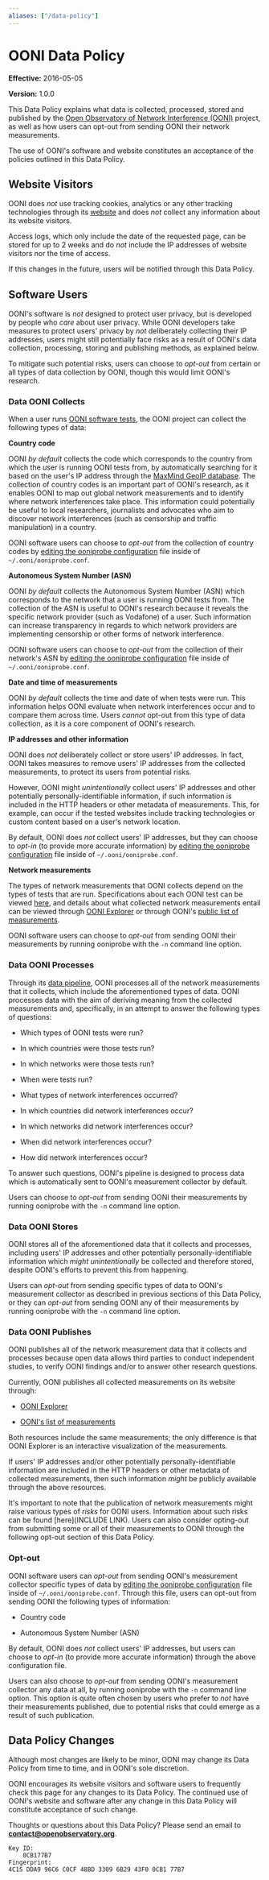 ```yaml
---
aliases: ["/data-policy"]
---
```


# OONI Data Policy

**Effective:** 2016-05-05

**Version:** 1.0.0

This Data Policy explains what data is collected, processed, stored and
published by the [Open Observatory of Network Interference
(OONI)](https://ooni.torproject.org/) project, as well as how users can opt-out
from sending OONI their network measurements.

The use of OONI's software and website constitutes an acceptance of the policies
outlined in this Data Policy.

## Website Visitors

OONI does *not* use tracking cookies, analytics or any other tracking
technologies through its [website](https://ooni.torproject.org/) and does *not*
collect any information about its website visitors.

Access logs, which only include the date of the requested page, can be stored
for up to 2 weeks and do *not* include the IP addresses of website visitors nor
the time of access.

If this changes in the future, users will be notified through this Data Policy.

## Software Users

OONI's software is *not* designed to protect user privacy, but is developed by
people who *care* about user privacy. While OONI developers take measures to
protect users' privacy by *not* deliberately collecting their IP addresses,
users might still potentially face risks as a result of OONI's data collection,
processing, storing and publishing methods, as explained below.

To mitigate such potential risks, users can choose to *opt-out* from certain or
all types of data collection by OONI, though this would limit OONI's research.

### Data OONI Collects

When a user runs [OONI software
tests](https://github.com/TheTorProject/ooni-spec), the OONI project can
collect the following types of data:

**Country code**

OONI *by default* collects the code which corresponds to the country from which
the user is running OONI tests from, by automatically searching for it based on
the user's IP address through the [MaxMind GeoIP
database](https://www.maxmind.com/en/home). The collection of country codes is
an important part of OONI's research, as it enables OONI to map out global
network measurements and to identify where network interferences take place.
This information could potentially be useful to local researchers, journalists
and advocates who aim to discover network interferences (such as censorship and
traffic manipulation) in a country.

OONI software users can choose to *opt-out* from the collection of country codes
by [editing the ooniprobe
 configuration](https://github.com/TheTorProject/ooni-probe#configuring-ooniprobe)
file inside of `~/.ooni/ooniprobe.conf`.

**Autonomous System Number (ASN)**

OONI *by default* collects the Autonomous System Number (ASN) which corresponds
to the network that a user is running OONI tests from. The collection of the ASN
is useful to OONI's research because it reveals the specific network provider
(such as Vodafone) of a user. Such information can increase transparency in
regards to which network providers are implementing censorship or other forms of
network interference.

OONI software users can choose to *opt-out* from the collection of their
network's ASN by [editing the ooniprobe
configuration](https://github.com/TheTorProject/ooni-probe#configuring-ooniprobe)
file inside of  `~/.ooni/ooniprobe.conf`.

**Date and time of measurements**

OONI *by default* collects the time and date of when tests were run. This
information helps OONI evaluate when network interferences occur and to compare
them across time. Users *cannot* opt-out from this type of data collection, as
it is a core component of OONI's research.

**IP addresses and other information**

OONI does *not* deliberately collect or store users' IP addresses. In fact, OONI
takes measures to remove users' IP addresses from the collected measurements, to
protect its users from potential risks.

However, OONI might *unintentionally* collect users' IP addresses and other
potentially personally-identifiable information, if such information is included
in the HTTP headers or other metadata of measurements. This, for example, can
occur if the tested websites include tracking technologies or custom content
based on a user's network location.

By default, OONI does *not* collect users' IP addresses, but they can choose to
*opt-in* (to provide more accurate information) by [editing the ooniprobe
 configuration](https://github.com/TheTorProject/ooni-probe#configuring-ooniprobe)
file inside of `~/.ooni/ooniprobe.conf`.

**Network measurements**

The types of network measurements that OONI collects depend on the types of
tests that are run. Specifications about each OONI test can be viewed
[here](https://github.com/TheTorProject/ooni-spec/tree/master/test-specs), and
details about what collected network measurements entail can be viewed through
[OONI Explorer](https://explorer.ooni.torproject.org/world/) or through OONI's
[public list of measurements](https://measurements.ooni.torproject.org/).

OONI software users can choose to *opt-out* from sending OONI their measurements
by running ooniprobe with the `-n` command line option.

### Data OONI Processes

Through its [data pipeline](https://github.com/TheTorProject/ooni-pipeline),
OONI processes all of the network measurements that it collects, which include
the aforementioned types of data. OONI processes data with the aim of deriving
meaning from the collected measurements and, specifically, in an attempt to
answer the following types of questions:

* Which types of OONI tests were run?

* In which countries were those tests run?

* In which networks were those tests run?

* When were tests run?

* What types of network interferences occurred?

* In which countries did network interferences occur?

* In which networks did network interferences occur?

* When did network interferences occur?

* How did network interferences occur?

To answer such questions, OONI's pipeline is designed to process data which is
automatically sent to OONI's measurement collector by default.

Users can choose to *opt-out* from sending OONI their measurements by running
ooniprobe with the `-n` command line option.

### Data OONI Stores

OONI stores all of the aforementioned data that it collects and processes,
including users' IP addresses and other potentially personally-identifiable
information which *might unintentionally* be collected and therefore stored,
despite OONI's efforts to prevent this from happening.

Users can *opt-out* from sending specific types of data to OONI's measurement
collector as described in previous sections of this Data Policy, or they can
*opt-out* from sending OONI any of their measurements by running ooniprobe with
the `-n` command line option.

### Data OONI Publishes

OONI publishes all of the network measurement data that it collects and
processes because open data allows third parties to conduct independent studies,
to verify OONI findings and/or to answer other research questions.

Currently, OONI publishes all collected measurements on its website
through:

* [OONI Explorer](https://explorer.ooni.torproject.org/world/)

* [OONI's list of measurements](https://measurements.ooni.torproject.org/)

Both resources include the same measurements; the only difference is that OONI
Explorer is an interactive visualization of the measurements.

If users' IP addresses and/or other potentially personally-identifiable
information are included in the HTTP headers or other metadata of collected
measurements, then such information *might* be publicly available through the
above resources.

It's important to note that the publication of network measurements might raise
various types of *risks* for OONI users. Information about such risks can be
found [here](INCLUDE LINK). Users can also consider opting-out from submitting
some or all of their measurements to OONI through the following opt-out section
of this Data Policy.

### Opt-out

OONI software users can *opt-out* from sending OONI's measurement collector
specific types of data by [editing the ooniprobe
 configuration](https://github.com/TheTorProject/ooni-probe#configuring-ooniprobe)
 file inside of `~/.ooni/ooniprobe.conf`. Through this file, users can opt-out 
from sending OONI the following types of information:

* Country code

* Autonomous System Number (ASN)

By default, OONI does *not* collect users' IP addresses, but users can choose to
*opt-in* (to provide more accurate information) through the above configuration
file.

Users can also choose to *opt-out* from sending OONI's measurement collector any
data at all, by running ooniprobe with the `-n` command line option. This option
is quite often chosen by users who prefer to *not* have their measurements
published, due to potential risks that could emerge as a result of such
publication.

## Data Policy Changes

Although most changes are likely to be minor, OONI may change its Data Policy
from time to time, and in OONI's sole discretion.

OONI encourages its website visitors and software users to frequently check this
page for any changes to its Data Policy. The continued use of OONI's website and
software after any change in this Data Policy will constitute acceptance of such
change.


Thoughts or questions about this Data Policy? Please send an email to
**contact@openobservatory.org**.

```
Key ID:
    0CB177B7
Fingerprint:
4C15 DDA9 96C6 C0CF 48BD 3309 6B29 43F0 0CB1 77B7
```
